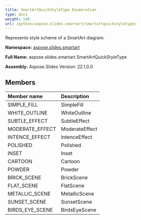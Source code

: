 ```yaml
---
title: SmartArtQuickStyleType Enumeration
type: docs
weight: 140
url: /python/aspose.slides.smartart/smartartquickstyletype/
---
```


Represents style scheme of a SmartArt diagram.

**Namespace:** [aspose.slides.smartart](/python/aspose.slides.smartart/)

**Full Name:** aspose.slides.smartart.SmartArtQuickStyleType

**Assembly:**  Aspose.Slides Version: 22.1.0.0

## **Members**
|**Member name**|**Description**|
| :- | :- |
|SIMPLE_FILL|SimpleFill|
|WHITE_OUTLINE|WhiteOutline|
|SUBTLE_EFFECT|SubtleEffect|
|MODERATE_EFFECT|ModerateEffect|
|INTENCE_EFFECT|IntenceEffect|
|POLISHED|Polished|
|INSET|Inset|
|CARTOON|Cartoon|
|POWDER|Powder|
|BRICK_SCENE|BrickScene|
|FLAT_SCENE|FlatScene|
|METALLIC_SCENE|MetallicScene|
|SUNSET_SCENE|SunsetScene|
|BIRDS_EYE_SCENE|BirdsEyeScene|
